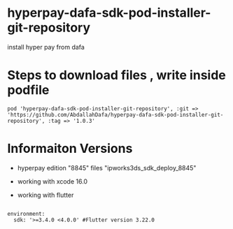 # hyperpay-dafa-sdk-pod-installer-git-repository
 install hyper pay from dafa

# Steps to download files , write inside podfile 

```
pod 'hyperpay-dafa-sdk-pod-installer-git-repository', :git => 'https://github.com/AbdallahDafa/hyperpay-dafa-sdk-pod-installer-git-repository', :tag => '1.0.3'
```

# Informaiton Versions

* hyperpay edition "8845" files "ipworks3ds_sdk_deploy_8845"

* working with xcode 16.0

* working with flutter 
```

environment: 
  sdk: '>=3.4.0 <4.0.0' #Flutter version 3.22.0


```